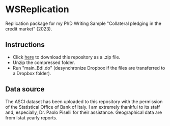 # WSReplication
Replication package for my PhD Writing Sample "Collateral pledging in the credit market" (2023).

## Instructions 
- Click [here](https://github.com/DiegoCiccia/WSReplication) to download this repository as a .zip file.
- Unzip the compressed folder.
- Run "main_BdI.do" (desynchronize Dropbox if the files are transferred to a Dropbox folder).

## Data source
The ASCI dataset has been uploaded to this repository with the permission of the Statistical Office of Bank of Italy. I am extremely thankful to its staff and, especially, Dr. Paolo Piselli for their assistance. Geographical data are from Istat yearly reports. 

